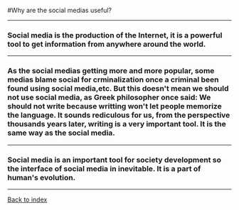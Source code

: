 #Why are the social medias useful?
***
### Social media is the production of the Internet, it is a powerful tool to get information from anywhere around the world.
***
### As the social medias getting more and more popular,  some medias blame social for crminalization once a criminal been found using social media,etc. But this doesn't mean we should not use social media, as Greek philosopher once said: We should not write because writting won't let people memorize the language. It sounds rediculous for us, from the perspective thousands years later, writing is a very important tool. It is the same way as the social media.  
***
### Social media is an important tool for society development so the interface of social media in inevitable. It is a part of human's evolution.
***
[Back to index](../)